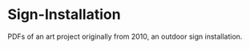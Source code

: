 Sign-Installation
=================

PDFs of an art project originally from 2010, an outdoor sign installation.